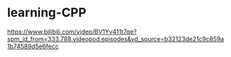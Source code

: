 # learning-CPP



https://www.bilibili.com/video/BV1Yv411t7qe?spm_id_from=333.788.videopod.episodes&vd_source=b32123de21c9c859a1b74589d5e6fecc
